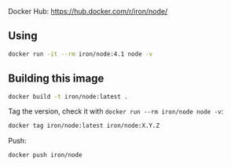 
Docker Hub: https://hub.docker.com/r/iron/node/

## Using

```sh
docker run -it --rm iron/node:4.1 node -v
```

## Building this image

```sh
docker build -t iron/node:latest .
```

Tag the version, check it with `docker run --rm iron/node node -v`:

```sh
docker tag iron/node:latest iron/node:X.Y.Z
```

Push:

```sh
docker push iron/node
```
